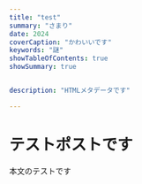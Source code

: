 ```yaml
---
title: "test"
summary: "さまり"
date: 2024
coverCaption: "かわいいです"
keywords: "謎"
showTableOfContents: true
showSummary: true


description: "HTMLメタデータです"

---
```




# テストポストです

本文のテストです